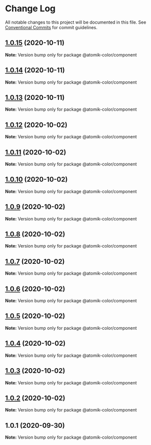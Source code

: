 # Change Log

All notable changes to this project will be documented in this file.
See [Conventional Commits](https://conventionalcommits.org) for commit guidelines.

## [1.0.15](https://github.com/deebov/color-picker/compare/@atomik-color/component@1.0.14...@atomik-color/component@1.0.15) (2020-10-11)

**Note:** Version bump only for package @atomik-color/component





## [1.0.14](https://github.com/deebov/color-picker/compare/@atomik-color/component@1.0.13...@atomik-color/component@1.0.14) (2020-10-11)

**Note:** Version bump only for package @atomik-color/component





## [1.0.13](https://github.com/deebov/color-picker/compare/@atomik-color/component@1.0.12...@atomik-color/component@1.0.13) (2020-10-11)

**Note:** Version bump only for package @atomik-color/component





## [1.0.12](https://github.com/deebov/color-picker/compare/@atomik-color/component@1.0.11...@atomik-color/component@1.0.12) (2020-10-02)

**Note:** Version bump only for package @atomik-color/component





## [1.0.11](https://github.com/deebov/color-picker/compare/@atomik-color/component@1.0.10...@atomik-color/component@1.0.11) (2020-10-02)

**Note:** Version bump only for package @atomik-color/component





## [1.0.10](https://github.com/deebov/color-picker/compare/@atomik-color/component@1.0.9...@atomik-color/component@1.0.10) (2020-10-02)

**Note:** Version bump only for package @atomik-color/component





## [1.0.9](https://github.com/deebov/color-picker/compare/@atomik-color/component@1.0.8...@atomik-color/component@1.0.9) (2020-10-02)

**Note:** Version bump only for package @atomik-color/component





## [1.0.8](https://github.com/deebov/color-picker/compare/@atomik-color/component@1.0.7...@atomik-color/component@1.0.8) (2020-10-02)

**Note:** Version bump only for package @atomik-color/component





## [1.0.7](https://github.com/deebov/color-picker/compare/@atomik-color/component@1.0.6...@atomik-color/component@1.0.7) (2020-10-02)

**Note:** Version bump only for package @atomik-color/component





## [1.0.6](https://github.com/deebov/color-picker/compare/@atomik-color/component@1.0.5...@atomik-color/component@1.0.6) (2020-10-02)

**Note:** Version bump only for package @atomik-color/component





## [1.0.5](https://github.com/deebov/color-picker/compare/@atomik-color/component@1.0.4...@atomik-color/component@1.0.5) (2020-10-02)

**Note:** Version bump only for package @atomik-color/component





## [1.0.4](https://github.com/deebov/color-picker/compare/@atomik-color/component@1.0.3...@atomik-color/component@1.0.4) (2020-10-02)

**Note:** Version bump only for package @atomik-color/component





## [1.0.3](https://github.com/deebov/color-picker/compare/@atomik-color/component@1.0.2...@atomik-color/component@1.0.3) (2020-10-02)

**Note:** Version bump only for package @atomik-color/component





## [1.0.2](https://github.com/deebov/color-picker/compare/@atomik-color/component@1.0.1...@atomik-color/component@1.0.2) (2020-10-02)

**Note:** Version bump only for package @atomik-color/component





## 1.0.1 (2020-09-30)

**Note:** Version bump only for package @atomik-color/component
